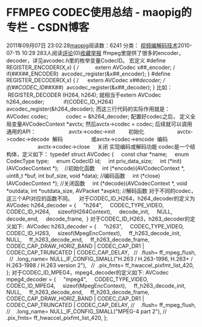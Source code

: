 # FFMPEG CODEC使用总结 - maopig的专栏 - CSDN博客
2011年09月07日 23:02:28[maopig](https://me.csdn.net/maopig)阅读数：6241
分类： [视频编解码技术](http://blog.csdn.net/mybmw320i/article/category/683738)2010-07-15 10:29
283人阅读[评论](http://blog.csdn.net/mybmw320i/article/details/5736493#comments)(0)[收藏]()[举报](http://blog.csdn.net/mybmw320i/article/details/5736493#report)
ffmpeg里提供了很多的encoder，decoder，详见avcodec.h里的枚举变量CodecID。
宏定义
#define REGISTER_ENCODER(X,x) { /
          extern AVCodec x##_encoder; /
          if(##X##_ENCODER)  avcodec_register(&x##_encoder); }
#define REGISTER_DECODER(X,x) { /
     extern AVCodec x##_decoder; /
           if(##CODEC_ID_##X##)  avcodec_register(&x##_decoder); }
比如：
 REGISTER_DECODER (H264, h264);
就相当于extern AVCodec h264_decoder;
            if(CODEC_ID_H264)
            avcodec_register(&h264_decoder);
而这三行代码的实际作用就是：
           AVCodec codec;
           codec = &h264_decoder;
配置好codec之后，
定义全局变量AVCodecContext *avctx;
然后avctx->codec = codec;
后续就可以调用通用的API：
                     avctx->codec->init         初始化
                     avctx->codec->decode  解码
                  或avctx->codec->encode  编码
                     avctx->codec->close     关闭
实现编码或解码功能
codec是一个结构体，定义如下：
typedef struct AVCodec {
    const char *name;
    enum CodecType type;
    enum CodecID id;
    int priv_data_size;
    int (*init)(AVCodecContext *);    //初始化函数
    int (*encode)(AVCodecContext *, uint8_t *buf, int buf_size, void *data);
//编码函数
    int (*close)(AVCodecContext *); //关闭函数
    int (*decode)(AVCodecContext *, void *outdata, int *outdata_size, AVPacket *avpkt);
//解码函数
对于不同的codec，这三个API对应的函数不同。
   对于CODEC_ID_H264，h264_decoder的定义为
AVCodec h264_decoder = {
    "h264",
    CODEC_TYPE_VIDEO,
    CODEC_ID_H264,
    sizeof(H264Context),
    decode_init,
    NULL,
    decode_end,
    decode_frame,
 }
对于CODEC_ID_H263，h263_decoder的定义如下:
 AVCodec h263_decoder = {
    "h263",
    CODEC_TYPE_VIDEO,
    CODEC_ID_H263,
    sizeof(MpegEncContext),
    ff_h263_decode_init,
    NULL,
    ff_h263_decode_end,
    ff_h263_decode_frame,
    CODEC_CAP_DRAW_HORIZ_BAND | CODEC_CAP_DR1 | CODEC_CAP_TRUNCATED | CODEC_CAP_DELAY,
  //  .flush= ff_mpeg_flush,
  //  .long_name= NULL_IF_CONFIG_SMALL("H.263 / H.263-1996, H.263+ / H.263-1998 / H.263 version 2"),
  //  .pix_fmts= ff_hwaccel_pixfmt_list_420,
};
对于CODEC_ID_MPEG4，mpeg4_decoder的定义如下:
AVCodec mpeg4_decoder = {
    "mpeg4",
    CODEC_TYPE_VIDEO,
    CODEC_ID_MPEG4,
    sizeof(MpegEncContext),
    ff_h263_decode_init,
    NULL,
    ff_h263_decode_end,
    ff_h263_decode_frame,
    CODEC_CAP_DRAW_HORIZ_BAND | CODEC_CAP_DR1 | CODEC_CAP_TRUNCATED | CODEC_CAP_DELAY,
//    .flush= ff_mpeg_flush,
//    .long_name= NULL_IF_CONFIG_SMALL("MPEG-4 part 2"),
//    .pix_fmts= ff_hwaccel_pixfmt_list_420,
};
